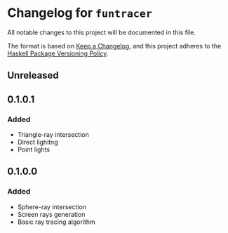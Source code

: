 # Changelog for `funtracer`

All notable changes to this project will be documented in this file.

The format is based on [Keep a Changelog](https://keepachangelog.com/en/1.0.0/),
and this project adheres to the
[Haskell Package Versioning Policy](https://pvp.haskell.org/).

## Unreleased

## 0.1.0.1
### Added
- Triangle-ray intersection
- Direct lighitng
- Point lights

## 0.1.0.0
### Added
- Sphere-ray intersection
- Screen rays generation
- Basic ray tracing algorithm
